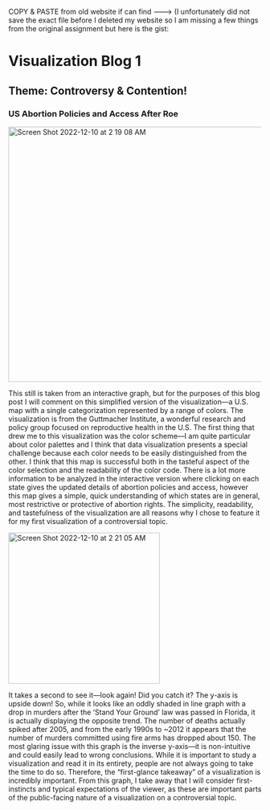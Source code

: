 COPY & PASTE from old website if can find ---> (I unfortunately did not save the exact file before I deleted my website so I am missing a few things from the original assignment but here is the gist:

# Visualization Blog 1
## Theme: Controversy & Contention!


### US Abortion Policies and Access After Roe

<img width="508" alt="Screen Shot 2022-12-10 at 2 19 08 AM" src="https://user-images.githubusercontent.com/114178058/206837841-b3b42039-0d97-492c-bfe5-989282848160.png">


This still is taken from an interactive graph, but for the purposes of this blog post I will comment on this simplified version of the visualization––a U.S. map with a single categorization represented by a range of colors. The visualization is from the Guttmacher Institute, a wonderful research and policy group focused on reproductive health in the U.S. The first thing that drew me to this visualization was the color scheme––I am quite particular about color palettes and I think that data visualization presents a special challenge because each color needs to be easily distinguished from the other. I think that this map is successful both in the tasteful aspect of the color selection and the readability of the color code. There is a lot more information to be analyzed in the interactive version where clicking on each state gives the updated details of abortion policies and access, however this map gives a simple, quick understanding of which states are in general, most restrictive or protective of abortion rights. The simplicity, readability, and tastefulness of the visualization are all reasons why I chose to feature it for my first visualization of a controversial topic. 




<img width="301" alt="Screen Shot 2022-12-10 at 2 21 05 AM" src="https://user-images.githubusercontent.com/114178058/206837874-19531a20-131b-46c6-9fe9-ac7ea11f509e.png">


It takes a second to see it––look again! Did you catch it? The y-axis is upside down! So, while it looks like an oddly shaded in line graph with a drop in murders after the ‘Stand Your Ground’ law was passed in Florida, it is actually displaying the opposite trend. The number of deaths actually spiked after 2005, and from the early 1990s to ~2012 it appears that the number of murders committed using fire arms has dropped about 150. The most glaring issue with this graph is the inverse y-axis––it is non-intuitive and could easily lead to wrong conclusions. While it is important to study a visualization and read it in its entirety, people are not always going to take the time to do so. Therefore, the “first-glance takeaway” of a visualization is incredibly important. From this graph, I take away that I will consider first-instincts and typical expectations of the viewer, as these are important parts of the public-facing nature of a visualization on a controversial topic.
